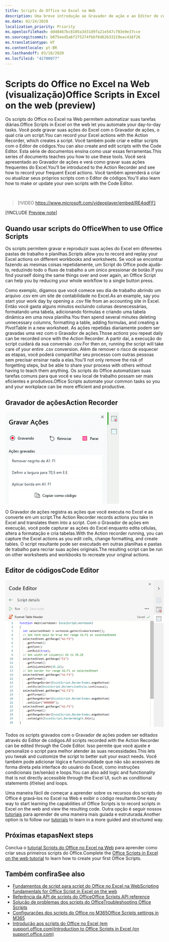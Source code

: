 ```yaml
---
title: Scripts do Office no Excel na Web
description: Uma breve introdução ao Gravador de ação e ao Editor de códigos de scripts do Office.
ms.date: 02/24/2020
localization_priority: Priority
ms.openlocfilehash: dd48467bc8105a3d31d9fa21e547c703e9e37cce
ms.sourcegitcommit: b075eed5a6f275274fbbf6d62633219eac416f26
ms.translationtype: HT
ms.contentlocale: pt-BR
ms.lasthandoff: 03/10/2020
ms.locfileid: "42700077"
---
```

# <a name="office-scripts-in-excel-on-the-web-preview"></a><span data-ttu-id="c6648-103">Scripts do Office no Excel na Web (visualização)</span><span class="sxs-lookup"><span data-stu-id="c6648-103">Office Scripts in Excel on the web (preview)</span></span>

<span data-ttu-id="c6648-104">Os scripts do Office no Excel na Web permitem automatizar suas tarefas diárias.</span><span class="sxs-lookup"><span data-stu-id="c6648-104">Office Scripts in Excel on the web let you automate your day-to-day tasks.</span></span> <span data-ttu-id="c6648-105">Você pode gravar suas ações do Excel com o Gravador de ações, o qual cria um script.</span><span class="sxs-lookup"><span data-stu-id="c6648-105">You can record your Excel actions with the Action Recorder, which creates a script.</span></span> <span data-ttu-id="c6648-106">Você também pode criar e editar scripts com o Editor de códigos.</span><span class="sxs-lookup"><span data-stu-id="c6648-106">You can also create and edit scripts with the Code Editor.</span></span> <span data-ttu-id="c6648-107">Esta série de documentos ensina como usar essas ferramentas.</span><span class="sxs-lookup"><span data-stu-id="c6648-107">This series of documents teaches you how to use these tools.</span></span> <span data-ttu-id="c6648-108">Você será apresentado ao Gravador de ações e verá como gravar suas ações frequentes do Excel.</span><span class="sxs-lookup"><span data-stu-id="c6648-108">You'll be introduced to the Action Recorder and see how to record your frequent Excel actions.</span></span> <span data-ttu-id="c6648-109">Você também aprenderá a criar ou atualizar seus próprios scripts com o Editor de códigos.</span><span class="sxs-lookup"><span data-stu-id="c6648-109">You'll also learn how to make or update your own scripts with the Code Editor.</span></span>

<br>

> [!VIDEO https://www.microsoft.com/videoplayer/embed/RE4qdFF]

[!INCLUDE [Preview note](../includes/preview-note.md)]

## <a name="when-to-use-office-scripts"></a><span data-ttu-id="c6648-110">Quando usar scripts do Office</span><span class="sxs-lookup"><span data-stu-id="c6648-110">When to use Office Scripts</span></span>

<span data-ttu-id="c6648-111">Os scripts permitem gravar e reproduzir suas ações do Excel em diferentes pastas de trabalho e planilhas.</span><span class="sxs-lookup"><span data-stu-id="c6648-111">Scripts allow you to record and replay your Excel actions on different workbooks and worksheets.</span></span> <span data-ttu-id="c6648-112">Se você se encontrar fazendo as mesmas coisas repetidamente, um Script do Office pode ajudá-lo, reduzindo todo o fluxo de trabalho a um único pressionar de botão.</span><span class="sxs-lookup"><span data-stu-id="c6648-112">If you find yourself doing the same things over and over again, an Office Script can help you by reducing your whole workflow to a single button press.</span></span>

<span data-ttu-id="c6648-113">Como exemplo, digamos que você comece seu dia de trabalho abrindo um arquivo .csv em um site de contabilidade no Excel.</span><span class="sxs-lookup"><span data-stu-id="c6648-113">As an example, say you start your work day by opening a .csv file from an accounting site in Excel.</span></span> <span data-ttu-id="c6648-114">Então você gasta alguns minutos excluindo colunas desnecessárias, formatando uma tabela, adicionando fórmulas e criando uma tabela dinâmica em uma nova planilha.</span><span class="sxs-lookup"><span data-stu-id="c6648-114">You then spend several minutes deleting unnecessary columns, formatting a table, adding formulas, and creating a PivotTable in a new worksheet.</span></span> <span data-ttu-id="c6648-115">As ações repetidas diariamente podem ser gravadas uma vez com o Gravador de ações.</span><span class="sxs-lookup"><span data-stu-id="c6648-115">Those actions you repeat daily can be recorded once with the Action Recorder.</span></span> <span data-ttu-id="c6648-116">A partir daí, a execução do script cuidará da sua conversão .csv.</span><span class="sxs-lookup"><span data-stu-id="c6648-116">For then on, running the script will take care of your entire .csv conversion.</span></span> <span data-ttu-id="c6648-117">Além de remover o risco de esquecer as etapas, você poderá compartilhar seu processo com outras pessoas sem precisar ensinar nada a elas.</span><span class="sxs-lookup"><span data-stu-id="c6648-117">You'll not only remove the risk of forgetting steps, but be able to share your process with others without having to teach them anything.</span></span> <span data-ttu-id="c6648-118">Os scripts do Office automatizam suas tarefas comuns para que você e seu local de trabalho possam ser mais eficientes e produtivos.</span><span class="sxs-lookup"><span data-stu-id="c6648-118">Office Scripts automate your common tasks so you and your workplace can be more efficient and productive.</span></span>

## <a name="action-recorder"></a><span data-ttu-id="c6648-119">Gravador de ações</span><span class="sxs-lookup"><span data-stu-id="c6648-119">Action Recorder</span></span>

![O Gravador de ações depois de gravar várias ações.](../images/action-recorder-intro.png)

<span data-ttu-id="c6648-121">O Gravador de ações registra as ações que você executa no Excel e as converte em um script.</span><span class="sxs-lookup"><span data-stu-id="c6648-121">The Action Recorder records actions you take in Excel and translates them into a script.</span></span> <span data-ttu-id="c6648-122">Com o Gravador de ações em execução, você pode capturar as ações do Excel enquanto edita células, altera a formatação e cria tabelas.</span><span class="sxs-lookup"><span data-stu-id="c6648-122">With the Action recorder running, you can capture the Excel actions as you edit cells, change formatting, and create tables.</span></span> <span data-ttu-id="c6648-123">O script resultante pode ser executado em outras planilhas e pastas de trabalho para recriar suas ações originais.</span><span class="sxs-lookup"><span data-stu-id="c6648-123">The resulting script can be run on other worksheets and workbooks to recreate your original actions.</span></span>

## <a name="code-editor"></a><span data-ttu-id="c6648-124">Editor de códigos</span><span class="sxs-lookup"><span data-stu-id="c6648-124">Code Editor</span></span>

![O Editor de códigos exibe o código do script acima.](../images/code-editor-intro.png)

<span data-ttu-id="c6648-126">Todos os scripts gravados com o Gravador de ações podem ser editados através do Editor de códigos.</span><span class="sxs-lookup"><span data-stu-id="c6648-126">All scripts recorded with the Action Recorder can be edited through the Code Editor.</span></span> <span data-ttu-id="c6648-127">Isso permite que você ajuste e personalize o script para melhor atender às suas necessidades.</span><span class="sxs-lookup"><span data-stu-id="c6648-127">This lets you tweak and customize the script to better suit your exact needs.</span></span> <span data-ttu-id="c6648-128">Você também pode adicionar lógica e funcionalidade que não são acessíveis de forma direta pela interface do usuário do Excel, como instruções condicionais (se/senão) e loops.</span><span class="sxs-lookup"><span data-stu-id="c6648-128">You can also add logic and functionality that is not directly accessible through the Excel UI, such as conditional statements (if/else) and loops.</span></span>

<span data-ttu-id="c6648-129">Uma maneira fácil de começar a aprender sobre os recursos dos scripts do Office é gravá-los no Excel na Web e exibir o código resultante.</span><span class="sxs-lookup"><span data-stu-id="c6648-129">One easy way to start learning the capabilities of Office Scripts is to record scripts in Excel on the web and view the resulting code.</span></span> <span data-ttu-id="c6648-130">Outra opção é seguir nossos [tutoriais](../tutorials/excel-tutorial.md) para aprender de uma maneira mais guiada e estruturada.</span><span class="sxs-lookup"><span data-stu-id="c6648-130">Another option is to follow our [tutorials](../tutorials/excel-tutorial.md) to learn in a more guided and structured way.</span></span>

## <a name="next-steps"></a><span data-ttu-id="c6648-131">Próximas etapas</span><span class="sxs-lookup"><span data-stu-id="c6648-131">Next steps</span></span>

<span data-ttu-id="c6648-132">Conclua o [tutorial Scripts do Office no Excel na Web](../tutorials/excel-tutorial.md) para aprender como criar seus primeiros scripts do Office.</span><span class="sxs-lookup"><span data-stu-id="c6648-132">Complete the [Office Scripts in Excel on the web tutorial](../tutorials/excel-tutorial.md) to learn how to create your first Office Scripts.</span></span>

## <a name="see-also"></a><span data-ttu-id="c6648-133">Também confira</span><span class="sxs-lookup"><span data-stu-id="c6648-133">See also</span></span>

- [<span data-ttu-id="c6648-134">Fundamentos de script para script do Office no Excel na Web</span><span class="sxs-lookup"><span data-stu-id="c6648-134">Scripting fundamentals for Office Script in Excel on the web</span></span>](../develop/scripting-fundamentals.md)
- [<span data-ttu-id="c6648-135">Referência da API de scripts do Office</span><span class="sxs-lookup"><span data-stu-id="c6648-135">Office Scripts API reference</span></span>](/javascript/api/office-scripts/overview)
- [<span data-ttu-id="c6648-136">Solução de problemas dos scripts do Office</span><span class="sxs-lookup"><span data-stu-id="c6648-136">Troubleshooting Office Scripts</span></span>](../testing/troubleshooting.md)
- [<span data-ttu-id="c6648-137">Configurações dos scripts do Office no M365</span><span class="sxs-lookup"><span data-stu-id="c6648-137">Office Scripts settings in M365</span></span>](https://support.office.com/article/office-scripts-settings-in-m365-19d3c51a-6ca2-40ab-978d-60fa49554dcf)
- [<span data-ttu-id="c6648-138">Introdução aos scripts do Office no Excel (em support.office.com)</span><span class="sxs-lookup"><span data-stu-id="c6648-138">Introduction to Office Scripts in Excel (on support.office.com)</span></span>](https://support.office.com/article/introduction-to-office-scripts-in-excel-9fbe283d-adb8-4f13-a75b-a81c6baf163a)
